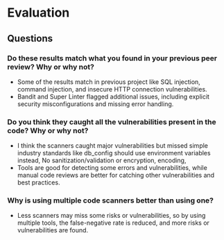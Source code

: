 # Evaluation 

## Questions 

### Do these results match what you found in your previous peer review? Why or why not?
- Some of the results match in previous project like SQL injection, command injection, and insecure HTTP connection vulnerabilities.
- Bandit and Super Linter flagged additional issues, including explicit security misconfigurations and missing error handling.

### Do you think they caught all the vulnerabilities present in the code? Why or why not?
- I think the scanners caught major vulnerabilities but missed simple industry standards like  db_config should use environment variables instead, No sanitization/validation or encryption, encoding, 
- Tools are good for detecting some errors and vulnerabilities, while manual code reviews are better for catching other vulnerabilities and best practices. 

### Why is using multiple code scanners better than using one?

- Less scanners may miss some risks or vulnerabilities, so by using multiple tools, the false-negative rate is reduced, and more risks or vulnerabilities are found.